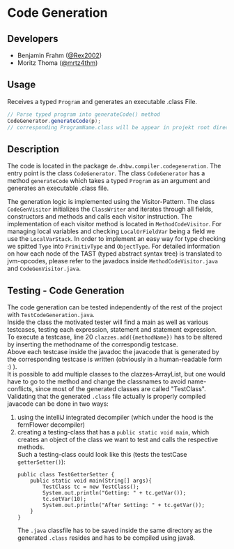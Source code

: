 # Code Generation

## Developers

- Benjamin Frahm ([@Rex2002](https://github.com/Rex2002))
- Moritz Thoma ([@mrtz4thm](https://github.com/mrtz4thm))

## Usage

Receives a typed `Program` and generates an executable .class File.

```java
// Parse typed program into generateCode() method
CodeGenerator.generateCode(p);
// corresponding ProgramName.class will be appear in projekt root directory
```

## Description

The code is located in the package `de.dhbw.compiler.codegeneration`. The entry
point
is the class `CodeGenerator`. The class `CodeGenerator` has a
method `generateCode` which
takes a typed `Program` as an argument and generates an executable .class file.

The generation logic is implemented using the Visitor-Pattern.
The class `CodeGenVisitor` initializes the `ClassWriter` and iterates through all
fields, constructors and methods and calls each visitor instruction.
The implementation of each visitor method is located in `MethodCodeVisitor`.
For managing local variables and checking `LocalOrFieldVar` being a field we use the `LocalVarStack`.
In order to implement an easy way for type checking we spitted `Type` into `PrimitivType` and `ObjectType`.
For detailed information on how each node of the TAST (typed abstract syntax tree) is translated to jvm-opcodes, please refer to the javadocs inside `MethodCodeVisitor.java` and `CodeGenVisitor.java`.


## Testing - Code Generation
The code generation can be tested independently of the rest of the project with `TestCodeGeneration.java`. \
Inside the class the motivated tester will find a main as well as various testcases, testing each expression, statement and statement expression.  \
To execute a testcase, line 20 `clazzes.add({methodName})` has to be altered by inserting the methodname of the correspondig testcase. \
Above each testcase inside the javadoc the javacode that is generated by the corresponding testcase is written (obviously in a human-readable form :) ). \
It is possible to add multiple classes to the clazzes-ArrayList, but one would have to go to the method and change the classnames to avoid name-conflicts, since most of the generated classes are called "TestClass".
Validating that the generated `.class` file actually is properly compiled javacode can be done in two ways:
1. using the intelliJ integrated decompiler (which under the hood is the fernFlower decompiler)
2. creating a testing-class that has a `public static void main`, which creates an object of the class we want to test and calls the respective methods. <br/>
   Such a testing-class could look like this (tests the testCase `getterSetter()`):
    ```
    public class TestGetterSetter {
        public static void main(String[] args){
            TestClass tc = new TestClass();
            System.out.println("Getting: " + tc.getVar());
            tc.setVar(10);
            System.out.println("After Setting: " + tc.getVar());
        }
    }
    ```
   The `.java` classfile has to be saved inside the same directory as the generated `.class` resides and has to be compiled using java8.
